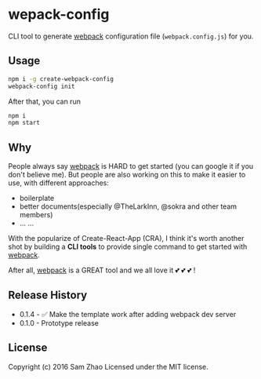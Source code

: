 # wepack-config

CLI tool to generate [webpack](https://github.com/webpack/webpack) configuration file (`webpack.config.js`) for you.

## Usage

```bash
npm i -g create-webpack-config
webpack-config init
```

After that, you can run 
```bash
npm i
npm start
```

## Why
People always say [webpack](https://github.com/webpack/webpack) is HARD to get started (you can google it if you don't believe me). But people are also working on this to make it easier to use, with different approaches:

- boilerplate
- better documents(especially @TheLarkInn, @sokra and other team members)
- ... ...

With the popularize of Create-React-App (CRA), I think it's worth another shot by building a **CLI tools** to provide single command to get started with  [webpack](https://github.com/webpack/webpack).

​After all,  [webpack](https://github.com/webpack/webpack) is a GREAT tool  and we all love it :two_hearts: :two_hearts: :two_hearts: !


## Release History
- ​0.1.4 - :white_check_mark: Make the template work after adding webpack dev server
- 0.1.0 - Prototype release

## License

Copyright (c) 2016 Sam Zhao
Licensed under the MIT license.